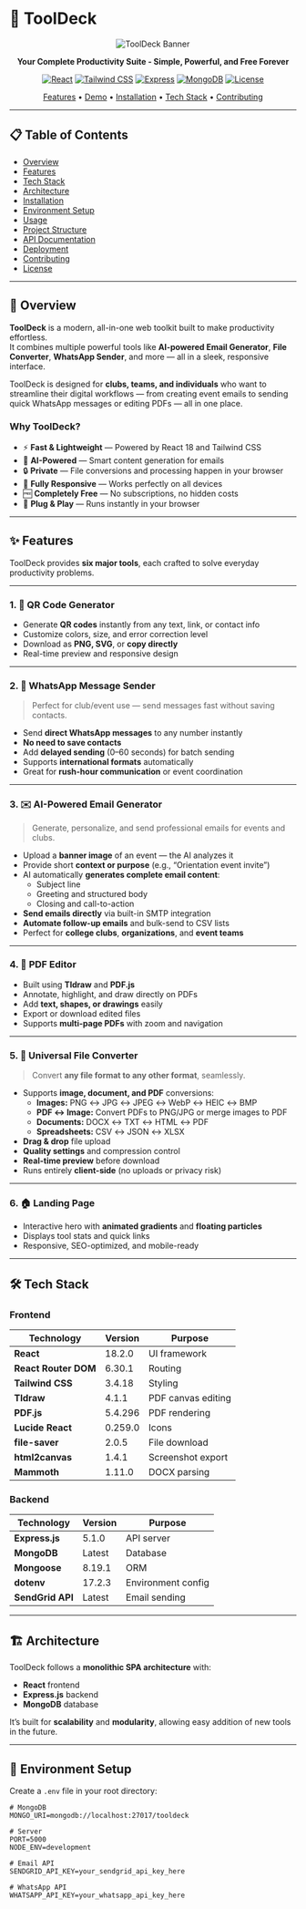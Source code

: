 # 🚀 ToolDeck

<div align="center">
  
![ToolDeck Banner](https://img.shields.io/badge/ToolDeck-All--in--One%20Toolkit-blue?style=for-the-badge&logo=toolbox)

**Your Complete Productivity Suite - Simple, Powerful, and Free Forever**

[![React](https://img.shields.io/badge/React-18.2.0-61DAFB?style=flat&logo=react)](https://reactjs.org/)
[![Tailwind CSS](https://img.shields.io/badge/Tailwind-3.4.18-38B2AC?style=flat&logo=tailwind-css)](https://tailwindcss.com/)
[![Express](https://img.shields.io/badge/Express-5.1.0-000000?style=flat&logo=express)](https://expressjs.com/)
[![MongoDB](https://img.shields.io/badge/MongoDB-Ready-47A248?style=flat&logo=mongodb)](https://www.mongodb.com/)
[![License](https://img.shields.io/badge/License-MIT-green.svg)](LICENSE)

[Features](#-features) • [Demo](#-demo) • [Installation](#-installation) • [Tech Stack](#-tech-stack) • [Contributing](#-contributing)

</div>

---

## 📋 Table of Contents

- [Overview](#-overview)
- [Features](#-features)
- [Tech Stack](#-tech-stack)
- [Architecture](#-architecture)
- [Installation](#-installation)
- [Environment Setup](#-environment-setup)
- [Usage](#-usage)
- [Project Structure](#-project-structure)
- [API Documentation](#-api-documentation)
- [Deployment](#-deployment)
- [Contributing](#-contributing)
- [License](#-license)

---

## 🌟 Overview

**ToolDeck** is a modern, all-in-one web toolkit built to make productivity effortless.  
It combines multiple powerful tools like **AI-powered Email Generator**, **File Converter**, **WhatsApp Sender**, and more — all in a sleek, responsive interface.

ToolDeck is designed for **clubs, teams, and individuals** who want to streamline their digital workflows — from creating event emails to sending quick WhatsApp messages or editing PDFs — all in one place.

### Why ToolDeck?

- ⚡ **Fast & Lightweight** — Powered by React 18 and Tailwind CSS  
- 🧠 **AI-Powered** — Smart content generation for emails  
- 🔒 **Private** — File conversions and processing happen in your browser  
- 📱 **Fully Responsive** — Works perfectly on all devices  
- 🆓 **Completely Free** — No subscriptions, no hidden costs  
- 🚀 **Plug & Play** — Runs instantly in your browser  

---

## ✨ Features

ToolDeck provides **six major tools**, each crafted to solve everyday productivity problems.

---

### 1. 🎯 QR Code Generator
- Generate **QR codes** instantly from any text, link, or contact info  
- Customize colors, size, and error correction level  
- Download as **PNG, SVG**, or **copy directly**  
- Real-time preview and responsive design  

---

### 2. 💬 WhatsApp Message Sender
> Perfect for club/event use — send messages fast without saving contacts.

- Send **direct WhatsApp messages** to any number instantly  
- **No need to save contacts**  
- Add **delayed sending** (0–60 seconds) for batch sending  
- Supports **international formats** automatically  
- Great for **rush-hour communication** or event coordination  

---

### 3. ✉️ AI-Powered Email Generator
> Generate, personalize, and send professional emails for events and clubs.

- Upload a **banner image** of an event — the AI analyzes it  
- Provide short **context or purpose** (e.g., “Orientation event invite”)  
- AI automatically **generates complete email content**:  
  - Subject line  
  - Greeting and structured body  
  - Closing and call-to-action  
- **Send emails directly** via built-in SMTP integration  
- **Automate follow-up emails** and bulk-send to CSV lists  
- Perfect for **college clubs**, **organizations**, and **event teams**  

---

### 4. 📄 PDF Editor
- Built using **Tldraw** and **PDF.js**  
- Annotate, highlight, and draw directly on PDFs  
- Add **text, shapes, or drawings** easily  
- Export or download edited files  
- Supports **multi-page PDFs** with zoom and navigation  

---

### 5. 🔄 Universal File Converter
> Convert **any file format to any other format**, seamlessly.

- Supports **image, document, and PDF** conversions:  
  - **Images:** PNG ↔ JPG ↔ JPEG ↔ WebP ↔ HEIC ↔ BMP  
  - **PDF ↔ Image:** Convert PDFs to PNG/JPG or merge images to PDF  
  - **Documents:** DOCX ↔ TXT ↔ HTML ↔ PDF  
  - **Spreadsheets:** CSV ↔ JSON ↔ XLSX  
- **Drag & drop** file upload  
- **Quality settings** and compression control  
- **Real-time preview** before download  
- Runs entirely **client-side** (no uploads or privacy risk)  

---

### 6. 🏠 Landing Page
- Interactive hero with **animated gradients** and **floating particles**  
- Displays tool stats and quick links  
- Responsive, SEO-optimized, and mobile-ready  

---

## 🛠 Tech Stack

### Frontend
| Technology | Version | Purpose |
|------------|---------|---------|
| **React** | 18.2.0 | UI framework |
| **React Router DOM** | 6.30.1 | Routing |
| **Tailwind CSS** | 3.4.18 | Styling |
| **Tldraw** | 4.1.1 | PDF canvas editing |
| **PDF.js** | 5.4.296 | PDF rendering |
| **Lucide React** | 0.259.0 | Icons |
| **file-saver** | 2.0.5 | File download |
| **html2canvas** | 1.4.1 | Screenshot export |
| **Mammoth** | 1.11.0 | DOCX parsing |

### Backend
| Technology | Version | Purpose |
|------------|---------|---------|
| **Express.js** | 5.1.0 | API server |
| **MongoDB** | Latest | Database |
| **Mongoose** | 8.19.1 | ORM |
| **dotenv** | 17.2.3 | Environment config |
| **SendGrid API** | Latest | Email sending |

---

## 🏗 Architecture

ToolDeck follows a **monolithic SPA architecture** with:
- **React** frontend  
- **Express.js** backend  
- **MongoDB** database  

It’s built for **scalability** and **modularity**, allowing easy addition of new tools in the future.

---

## 🔐 Environment Setup

Create a `.env` file in your root directory:

```env
# MongoDB
MONGO_URI=mongodb://localhost:27017/tooldeck

# Server
PORT=5000
NODE_ENV=development

# Email API
SENDGRID_API_KEY=your_sendgrid_api_key_here

# WhatsApp API
WHATSAPP_API_KEY=your_whatsapp_api_key_here
